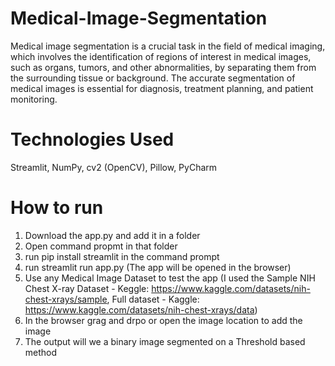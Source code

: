 # Medical-Image-Segmentation
Medical image segmentation is a crucial task in the field of medical imaging, which involves the identification of regions of interest in medical images, such as organs, tumors, and other abnormalities, by separating them from the surrounding tissue or background. The accurate segmentation of medical images is essential for diagnosis, treatment planning, and patient monitoring.

# Technologies Used
Streamlit, NumPy, cv2 (OpenCV), Pillow, PyCharm

# How to run 
1. Download the app.py and add it in a folder 
2. Open command propmt in that folder
3. run pip install streamlit in the command prompt
4. run streamlit run app.py (The app will be opened in the browser)
5. Use any Medical Image Dataset to test the app (I used the Sample NIH Chest X-ray Dataset - Keggle: https://www.kaggle.com/datasets/nih-chest-xrays/sample, Full dataset - Kaggle: https://www.kaggle.com/datasets/nih-chest-xrays/data)
6. In the browser grag and drpo or open the image location to add the image 
7. The output will we a binary image segmented on a Threshold based method
